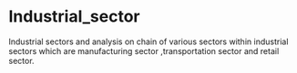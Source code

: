 # Industrial_sector
Industrial sectors and analysis on chain of various sectors within industrial sectors which are manufacturing sector ,transportation sector and retail sector.
